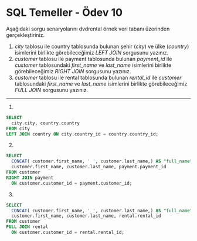 # SQL Temeller - Ödev 10

Aşağıdaki sorgu senaryolarını dvdrental örnek veri tabanı üzerinden gerçekleştiriniz.

1. *city* tablosu ile country tablosunda bulunan şehir (*city*) ve ülke (*country*) isimlerini birlikte görebileceğimiz *LEFT JOIN* sorgusunu yazınız.
2. *customer* tablosu ile payment tablosunda bulunan *payment_id* ile *customer* tablosundaki *first_name* ve *last_name* isimlerini birlikte görebileceğimiz *RIGHT JOIN* sorgusunu yazınız.
3. *customer* tablosu ile rental tablosunda bulunan *rental_id* ile *customer* tablosundaki *first_name* ve *last_name* isimlerini birlikte görebileceğimiz *FULL JOIN* sorgusunu yazınız.

***

1.

```SQL
SELECT
  city.city, country.country 
FROM city
LEFT JOIN country ON city.country_id = country.country_id;
```

2.

```SQL
SELECT 
  CONCAT( customer.first_name, ' ', customer.last_name,) AS "full_name", 
  customer.first_name, customer.last_name, payment.payment_id 
FROM customer
RIGHT JOIN payment
  ON customer.customer_id = payment.customer_id;
```

3.

```SQL
SELECT
  CONCAT( customer.first_name, ' ', customer.last_name,) AS "full_name", 
  customer.first_name, customer.last_name, rental.rental_id 
FROM customer
FULL JOIN rental
  ON customer.customer_id = rental.rental_id;
```
